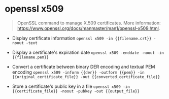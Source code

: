 # openssl x509
> OpenSSL command to manage X.509 certificates.
> More information: <https://www.openssl.org/docs/manmaster/man1/openssl-x509.html>.

- Display certificate information
`openssl x509 -in {{filename.crt}} -noout -text`

- Display a certificate's expiration date
`openssl x509 -enddate -noout -in {{filename.pem}}`

- Convert a certificate between binary DER encoding and textual PEM encoding
`openssl x509 -inform {{der}} -outform {{pem}} -in {{original_certificate_file}} -out {{converted_certificate_file}}`

- Store a certificate's public key in a file
`openssl x509 -in {{certificate_file}} -noout -pubkey -out {{output_file}}`

